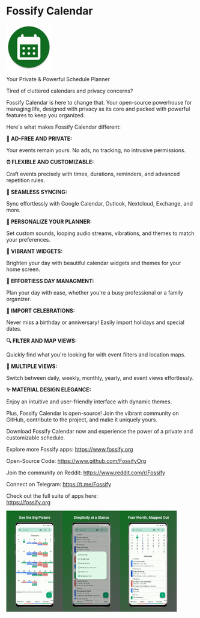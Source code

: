 # Fossify Calendar
<img alt="Logo" src="graphics/icon.webp" width="120" />

Your Private & Powerful Schedule Planner

Tired of cluttered calendars and privacy concerns?

Fossify Calendar is here to change that. Your open-source powerhouse for managing life, designed with privacy as its core and packed with powerful features to keep you organized.

Here's what makes Fossify Calendar different:

**🚫 AD-FREE AND PRIVATE:**

Your events remain yours. No ads, no tracking, no intrusive permissions.

**⏰ FLEXIBLE AND CUSTOMIZABLE:**

Craft events precisely with times, durations, reminders, and advanced repetition rules.

**🔄 SEAMLESS SYNCING:**

Sync effortlessly with Google Calendar, Outlook, Nextcloud, Exchange, and more.

**🎨 PERSONALIZE YOUR PLANNER:**

Set custom sounds, looping audio streams, vibrations, and themes to match your preferences.

**🌈 VIBRANT WIDGETS:**

Brighten your day with beautiful calendar widgets and themes for your home screen.

**📅 EFFORTlESS DAY MANAGMENT:**

Plan your day with ease, whether you're a busy professional or a family organizer.

**🎉 IMPORT CELEBRATIONS:**

Never miss a birthday or anniversary! Easily import holidays and special dates.

**🔍 FILTER AND MAP VIEWS:**

Quickly find what you're looking for with event filters and location maps.

**📆 MULTIPLE VIEWS:**

Switch between daily, weekly, monthly, yearly, and event views effortlessly.

**✨ MATERIAL DESIGN ELEGANCE:**

Enjoy an intuitive and user-friendly interface with dynamic themes.

Plus, Fossify Calendar is open-source! Join the vibrant community on GitHub, contribute to the project, and make it uniquely yours.

Download Fossify Calendar now and experience the power of a private and customizable schedule.

Explore more Fossify apps: https://www.fossify.org

Open-Source Code: https://www.github.com/FossifyOrg

Join the community on Reddit: https://www.reddit.com/r/Fossify

Connect on Telegram: https://t.me/Fossify

Check out the full suite of apps here:  
https://fossify.org

<div style="display:flex;">
<img alt="App image" src="fastlane/metadata/android/en-US/images/phoneScreenshots/1_en-US.png" width="30%">
<img alt="App image" src="fastlane/metadata/android/en-US/images/phoneScreenshots/2_en-US.png" width="30%">
<img alt="App image" src="fastlane/metadata/android/en-US/images/phoneScreenshots/4_en-US.png" width="30%">
</div>

